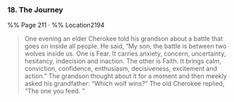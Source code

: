 ### 18. The Journey
%% Page 211 · %% Location2194
> One evening an elder Cherokee told his grandson about a battle that goes on inside all people. He said, “My son, the battle is between two wolves inside us. One is Fear. It carries anxiety, concern, uncertainty, hesitancy, indecision and inaction. The other is Faith. It brings calm, conviction, confidence, enthusiasm, decisiveness, excitement and action.” The grandson thought about it for a moment and then meekly asked his grandfather: “Which wolf wins?” The old Cherokee replied, “The one you feed. ” 